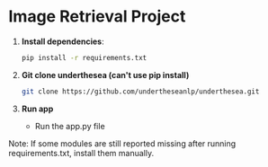 # Image Retrieval Project

1. **Install dependencies**:  

   ```bash
   pip install -r requirements.txt

2. **Git clone underthesea (can't use pip install)**
   
   ```bash
   git clone https://github.com/undertheseanlp/underthesea.git
   
3. **Run app**
   
   - Run the app.py file

Note: If some modules are still reported missing after running requirements.txt, install them manually.
